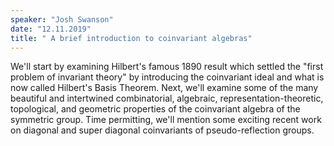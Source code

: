 ```yaml
---
speaker: "Josh Swanson"
date: "12.11.2019"
title: " A brief introduction to coinvariant algebras"
---
```

We'll start by examining Hilbert's famous 1890 result which settled the "first problem of invariant theory" by introducing the coinvariant ideal and what is now called Hilbert's Basis Theorem. Next, we'll examine some of the many beautiful and intertwined combinatorial, algebraic, representation-theoretic, topological, and geometric properties of the coinvariant algebra of the symmetric group. Time permitting, we'll mention some exciting recent work on diagonal and super diagonal coinvariants of pseudo-reflection groups.
